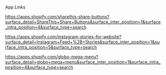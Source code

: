 App Links

https://apps.shopify.com/sharethis-share-buttons?surface_detail=ShareThis+Share+Buttons&surface_inter_position=1&surface_intra_position=4&surface_type=search

https://apps.shopify.com/instagram-stories-for-website?surface_detail=Instagram+Feed+%2B+Stories&surface_inter_position=1&surface_intra_position=5&surface_type=search

https://apps.shopify.com/globo-mega-menu?surface_detail=globo+mega+menu&surface_inter_position=1&surface_intra_position=4&surface_type=search